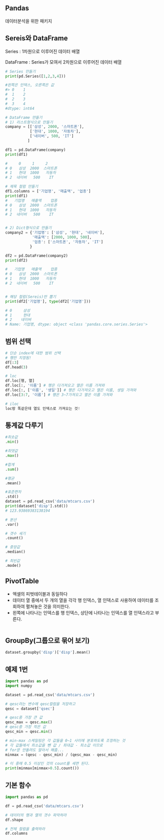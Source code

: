 ## Pandas

데이터분석을 위한 패키지



## Sereis와 DataFrame

Series : 1차원으로 이루어진 데이터 배열

DataFrame : Series가 모여서 2차원으로 이루어진 데이터 배열

```python
# Series 만들기
print(pd.Series([1,2,3,4]))

#왼쪽은 인덱스, 오른쪽은 값
#> 0    1
#  1    2
#  2    3
#  3    4
#dtype: int64

# DataFrame 만들기 
# 1) 리스트형식으로 만들기
company = [['삼성', 2000, '스마트폰'],
		   ['현대', 1000, '자동차'],
		   ['네이버', 500, 'IT']
	      ]

df1 = pd.DataFrame(company)
print(df1)

#     0     1     2
# 0   삼성  2000  스마트폰
# 1   현대  1000   자동차
# 2  네이버   500    IT

# 제목 컬럼 만들기
df1.columns = ['기업명', '매출액', '업종']
print(df1)
#   기업명   매출액    업종
# 0   삼성  2000  스마트폰
# 1   현대  1000   자동차
# 2  네이버   500    IT


# 2) Dict형식으로 만들기
company2 = {'기업명': ['삼성', '현대', '네이버'],
			'매출액': [2000, 1000, 500],
			'업종': ['스마트폰', '자동차', 'IT']
		   }

df2 = pd.DataFrame(company2)
print(df2)

#   기업명   매출액    업종
# 0   삼성  2000  스마트폰
# 1   현대  1000   자동차
# 2  네이버   500    IT


# 해당 컬럼(Sereis)만 뽑기
print(df2['기업명'], type(df2['기업명']))

# 0     삼성
# 1     현대
# 2    네이버
# Name: 기업명, dtype: object <class 'pandas.core.series.Series'>
```



## 범위 선택

```python
# 단순 index에 대한 범위 선택
# 행만 지정됨!
df[:3]
df.head(3)

# loc
df.loc[행, 열]
df.loc[:, '이름'] # 행은 다가져오고 열은 이름 가져와
df.loc[:, ['이름', '생일']] # 행은 다가져오고 열은 이름, 생일 가져와
df.loc[3:7, '이름'] # 행은 3~7가져오고 열은 이름 가져와

# iloc
loc랑 똑같은데 열도 인덱스로 가져오는 것!
```





## 통계값 다루기

```python
#최솟값
.min()

#최댓값
.max()

#합계
.sum()

#평균
.mean()

#표준편차
.std()
dataset = pd.read_csv('data/mtcars.csv')
print(dataset['disp'].std())
# 123.93869383138194

# 분산
.var()

# 갯수 세기
.count()

# 중앙값
.median()

# 최빈값
.mode()
```



## PivotTable

- 엑셀의 피벗테이블과 동일하다
- 데이터 열 중에서 두 개의 열을 각각 행 인덱스, 열 인덱스로 사용하여 데이터를 조회하여 펼쳐놓은 것을 의미한다.
- 왼쪽에 나타나는 인덱스를 행 인덱스, 상단에 나타나는 인덱스를 열 인덱스라고 부른다.

```python

```



## GroupBy(그룹으로 묶어 보기)

```python
dataset.groupby('disp')['disp'].mean()
```





## 예제 1번

```python
import pandas as pd
import numpy

dataset = pd.read_csv('data/mtcars.csv')

# qesc라는 변수에 qesc컬럼을 저장하고
qesc = dataset['qsec']

# qesc중 가장 큰 값
qesc_max = qesc.max()
# qesc중 가장 작은 값
qesc_min = qesc.min()

# min-max 스케일링은 각 값들을 0~1 사이에 분포하도록 조정하는 것
# 각 값들에서 최소값을 뺀 값 / 최대값 - 최소값 이므로
# for문 안돌려도 알아서 해줌...
minmax = (qesc - qesc_min) / (qesc_max - qesc_min)

# 이 중에 0.5 이상인 것의 count를 세면 된다.
print(minmax[minmax>0.5].count())
```



## 기본 함수

```python
import pandas as pd

df = pd.read_csv('data/mtcars.csv')

# 데이터의 행과 열의 갯수 파악하라
df.shape

# 전체 컬럼을 출력하라
df.columns
```

